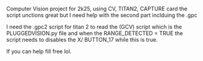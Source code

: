 Computer Vision project for 2k25, using CV, TITAN2, CAPTURE card
the script unctions great but I need help with the second part inclduing the .gpc

I need the .gpc2 script for titan 2 to read the (GCV) script which is the PLUGGEDVISION.py file and when the RANGE_DETECTED = TRUE
the script needs to disables the X/ BUTTON_17  while this is true.

If you can help fill free lol.
